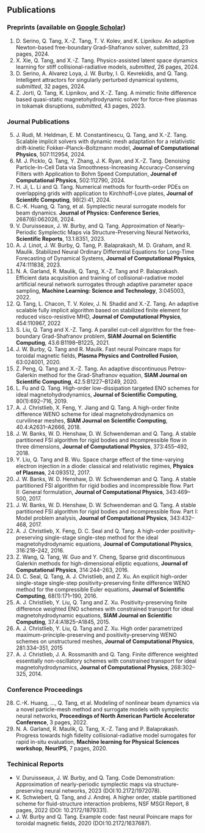 ## Publications

### Preprints (available on [Google Scholar](https://scholar.google.com/citations?hl=en&user=EtoOcLMAAAAJ&view_op=list_works&sortby=pubdate))
1. D. Serino, Q. Tang, X.-Z. Tang, T. V. Kolev, and K. Lipnikov. An adaptive Newton-based free-boundary Grad–Shafranov solver, _submitted_, 23 pages, 2024.
2. X. Xie, Q. Tang, and X.-Z. Tang. Physics-assisted latent space dynamics learning for stiff collisional-radiative models, _submitted_, 26 pages, 2024.
3. D. Serino, A. Alvarez Loya, J. W. Burby, I. G. Kevrekidis, and Q. Tang. Intelligent attractors for singularly perturbed dynamical systems, _submitted_, 32 pages, 2024.
4. Z. Jorti, Q. Tang, K. Lipnikov, and X.-Z. Tang. A mimetic finite difference based quasi-static magnetohydrodynamic solver for force-free plasmas in tokamak disruptions, _submitted_, 43 pages, 2023.

### Journal Publications

5. J. Rudi, M. Heldman, E. M. Constantinescu, Q. Tang, and X.-Z. Tang. Scalable implicit solvers with dynamic mesh adaptation for a relativistic drift-kinetic Fokker–Planck–Boltzmann model, **Journal of Computational Physics**, 507:112954, 2024.
1. M. J. Picklo, Q. Tang, Y. Zhang, J. K. Ryan, and X.-Z. Tang. Denoising Particle-In-Cell Data via Smoothness-Increasing Accuracy-Conserving Filters with Application to Bohm Speed Computation, **Journal of Computational Physics**, 502:112790, 2024.
1. H. Ji, L. Li and Q. Tang. Numerical methods for fourth-order PDEs on overlapping grids with application to Kirchhoff-Love plates, **Journal of Scientifc Computing**, 98(2):41, 2024.
1. C.-K. Huang, Q. Tang, et al. Symplectic neural surrogate models for beam dynamics. **Journal of Physics: Conference Series**, 2687(6):062026,  2024.
1. V. Duruisseaux, J. W. Burby, and Q. Tang. Approximation of Nearly-Periodic Symplectic Maps via Structure-Preserving Neural Networks, **Scientific Reports**, 13.1:8351, 2023.
1. A. J. Linot, J. W. Burby, Q. Tang, P. Balaprakash, M. D. Graham, and R. Maulik. Stabilized Neural Ordinary Differential Equations for Long-Time Forecasting of Dynamical Systems, **Journal of Computational Physics**, 474:111838, 2023.
1. N. A. Garland, R. Maulik, Q. Tang, X.-Z. Tang and P. Balaprakash. Efficient data acquisition and training of collisional-radiative model artificial neural network surrogates through adaptive parameter space sampling, **Machine Learning: Science and Technology**, 3:045003, 2022.
1. Q. Tang, L. Chacon, T. V. Kolev, J. N. Shadid and X.-Z. Tang. An adaptive scalable fully implicit algorithm based on stabilized finite element for reduced visco-resistive MHD, **Journal of Computational Physics**, 454:110967, 2022
1. S. Liu, Q. Tang and X.-Z. Tang. A parallel cut-cell algorithm for the free-boundary Grad-Shafranov problem, **SIAM Journal on Scientific Computing**, 43.6:B1198–B1225, 2021.
1. J. W. Burby, Q. Tang and R. Maulik. Fast neural Poincare maps for toroidal magnetic fields, **Plasma Physics and Controlled Fusion**, 63:024001, 2020.
1. Z. Peng, Q. Tang and X.-Z. Tang. An adaptive discontinuous Petrov-Galerkin method for the Grad-Shafranov equation, **SIAM Journal on Scientific Computing**, 42.5:B1227–B1249, 2020.
1. L. Fu and Q. Tang. High-order low-dissipation targeted ENO schemes for ideal magnetohydrodynamics, **Journal of Scientific Computing**, 80(1):692–716, 2019.
1. A. J. Christlieb, X. Feng, Y. Jiang and Q. Tang. A high-order finite difference WENO scheme for ideal magnetohydrodynamics on curvilinear meshes, **SIAM Journal on Scientific Computing**, 40.4:A2631–A2666, 2018.
1. J. W. Banks, W. D. Henshaw, D. W. Schwendeman and Q. Tang. A stable partitioned FSI algorithm for rigid bodies and incompressible flow in three dimensions, **Journal of Computational Physics**, 373:455–492, 2018.
1. Y. Liu, Q. Tang and B. Wu. Space charge effect of the time-varying electron injection in a diode: classical and relativistic regimes, **Physics of Plasmas**, 24:093512, 2017.
1. J. W. Banks, W. D. Henshaw, D. W. Schwendeman and Q. Tang. A stable partitioned FSI algorithm for rigid bodies and incompressible flow. Part II: General formulation, **Journal of Computational Physics**, 343:469–500, 2017.
1. J. W. Banks, W. D. Henshaw, D. W. Schwendeman and Q. Tang. A stable partitioned FSI algorithm for rigid bodies and incompressible flow. Part I: Model problem analysis, **Journal of Computational Physics**, 343:432–468, 2017.
1. A. J. Christlieb, X. Feng, D. C. Seal and Q. Tang. A high-order positivity-preserving single-stage single-step method for the ideal magnetohydrodynamic equations, **Journal of Computational Physics**, 316:218–242, 2016.
1. Z. Wang, Q. Tang, W. Guo and Y. Cheng, Sparse grid discontinuous Galerkin methods for high-dimensional elliptic equations, **Journal of Computational Physics**, 314:244–263, 2016.
1. D. C. Seal, Q. Tang, A. J. Christlieb, and Z. Xu. An explicit high-order single-stage single-step positivity-preserving finite difference WENO method for the compressible Euler equations, **Journal of Scientific Computing**, 68(1):171–190, 2016.
1. A. J. Christlieb, Y. Liu, Q. Tang and Z. Xu. Positivity-preserving finite difference weighted ENO schemes with constrained transport for ideal magnetohydrodynamic equations, **SIAM Journal on Scientific Computing**, 37.4:A1825–A1845, 2015.
1. A. J. Christlieb, Y. Liu, Q. Tang and Z. Xu. High order parametrized maximum-principle-preserving and positivity-preserving WENO schemes on unstructured meshes, **Journal of Computational Physics**, 281:334–351, 2015
1. A. J. Christlieb, J. A. Rossmanith and Q. Tang. Finite difference weighted essentially non-oscillatory schemes with constrained transport for ideal magnetohydrodynamics, **Journal of Computational Physics**, 268:302–325, 2014.

### Conference Proceedings
28. C.-K. Huang, ..., Q. Tang, et al. Modeling of nonlinear beam dynamics via a novel particle-mesh method and surrogate models with symplectic neural networks, **Proceedings of North American Particle Accelerator Conference**, 3 pages, 2022.
1. N. A. Garland, R. Maulik, Q. Tang, X.-Z. Tang and P. Balaprakash. Progress towards high fidelity collisional-radiative model surrogates for rapid in-situ evaluation, **Machine learning for Physical Sciences workshop**, **NeurIPS**, 7 pages, 2020.

### Techinical Reports 
* V. Duruisseaux, J. W. Burby, and Q. Tang. Code Demonstration: Approximation of nearly-periodic symplectic maps via structure-preserving neural networks, 2023 (DOI:10.2172/1972078).
* K. Schwiebert, Q. Tang, and J. Andrej. A higher order, stable partitioned scheme for fluid-structure interaction problems, NSF MSGI Report, 8 pages, 2022 (DOI: 10.2172/1879331). 
* J. W. Burby and Q. Tang. Example code: fast neural Poincare maps for toroidal magnetic fields, 2020 (DOI:10.2172/1637687).